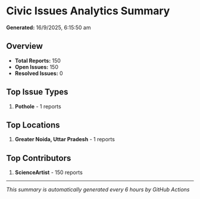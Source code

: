 #  Civic Issues Analytics Summary

**Generated:** 16/9/2025, 6:15:50 am

##  Overview
- **Total Reports:** 150
- **Open Issues:** 150
- **Resolved Issues:** 0

##  Top Issue Types
1. **Pothole** - 1 reports

##  Top Locations
1. **Greater Noida, Uttar Pradesh** - 1 reports

##  Top Contributors
1. **ScienceArtist** - 150 reports

---
*This summary is automatically generated every 6 hours by GitHub Actions*
